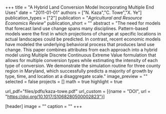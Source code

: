 +++
title = "A Hybrid Land Conversion Model Incorporating Multiple End Uses"
date = "2011-01-01"
authors = ["N. Kaza","C. Towe","X. Ye"]
publication_types = ["2"]
publication = "_Agricultural and Resource Economics Review_"
publication_short = ""
abstract = "The need for models that forecast land use change spans many disciplines. Pattern-based models were the first in which projections of change at specific locations in actual landscapes could be predicted. In contrast, recent economic models have modeled the underlying behavioral process that produces land use change. This paper combines attributes from each approach into a hybrid model using Multiple Discrete Continuous Extreme Value formulation that allows for multiple conversion types while estimating the intensity of each type of conversion. We demonstrate the simulation routine for three county region in Maryland, which successfully predicts a majority of growth by type, time, and location at a disaggregate scale."
image_preview = ""
selected = false
projects = []
math = true
highlight = true

url_pdf="files/pdfs/kaza-towe.pdf"
url_custom = [{name = "DOI", url = "https://doi.org/10.1017/S1068280500002823"}]

[header]
image = ""
caption = ""
+++

